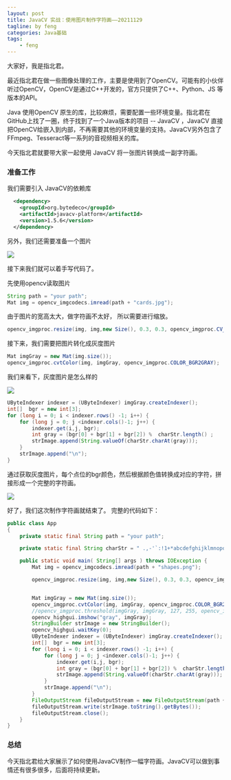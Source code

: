 ```yaml
---
layout: post
title: JavaCV 实战：使用图片制作字符画——20211129
tagline: by feng
categories: Java基础
tags: 
    - feng
---
```


大家好，我是指北君。

最近指北君在做一些图像处理的工作，主要是使用到了OpenCV。可能有的小伙伴听过OpenCV，OpenCV是通过C++开发的，官方只提供了C++、Python、JS 等版本的API。

Java 使用OpenCV 原生的库，比较麻烦，需要配置一些环境变量。指北君在GitHub上找了一圈，终于找到了一个Java版本的项目 -- JavaCV ，JavaCV 直接把OpenCV给嵌入到内部，不再需要其他的环境变量的支持。JavaCV另外包含了FFmpeg、Tesseract等一系列的音视频相关的库。

今天指北君就要带大家一起使用 JavaCV 将一张图片转换成一副字符画。

<!--more-->

### 准备工作

我们需要引入 JavaCV的依赖库

```xml
  <dependency>
    <groupId>org.bytedeco</groupId>
    <artifactId>javacv-platform</artifactId>
    <version>1.5.6</version>
  </dependency>
```

另外，我们还需要准备一个图片

![](https://www.javanorth.cn/assets/images/2021/feng/shapes.png)

接下来我们就可以着手写代码了。

先使用opencv读取图片

```java
String path = "your path";
Mat img = opencv_imgcodecs.imread(path + "cards.jpg");
```

由于图片的宽高太大，做字符画不太好， 所以需要进行缩放。

```java
opencv_imgproc.resize(img, img,new Size(), 0.3, 0.3, opencv_imgproc.CV_INTER_LINEAR);
```

接下来，我们需要把图片转化成灰度图片

```java
Mat imgGray = new Mat(img.size());
opencv_imgproc.cvtColor(img, imgGray, opencv_imgproc.COLOR_BGR2GRAY);
```

我们来看下，灰度图片是怎么样的

![](https://www.javanorth.cn/assets/images/2021/feng/shapes-gray.png)

```java
UByteIndexer indexer = (UByteIndexer) imgGray.createIndexer();
int[]  bgr = new int[3];
for (long i = 0; i < indexer.rows() -1; i++) {
    for (long j = 0; j <indexer.cols()-1; j++) {
        indexer.get(i,j, bgr);
        int gray = (bgr[0] + bgr[1] + bgr[2]) %  charStr.length() ;
        strImage.append(String.valueOf(charStr.charAt(gray)));
    }
    strImage.append("\n");
}
```

通过获取灰度图片，每个点位的bgr颜色，然后根据颜色值转换成对应的字符，拼接形成一个完整的字符画。

![](https://www.javanorth.cn/assets/images/2021/feng/shapes-char.png)

好了，我们这次制作字符画就结束了。 完整的代码如下：

```java
public class App 
{
    private static final String path = "your path";

    private static final String charStr = " .,-'`:!1+*abcdefghijklmnopqrstuvwxyz<>()\\/{}[]?234567890ABCDEFGHIJKLMNOPQRSTUVWXYZ%&@#$";

    public static void main( String[] args ) throws IOException {
        Mat img = opencv_imgcodecs.imread(path + "shapes.png");

        opencv_imgproc.resize(img, img,new Size(), 0.3, 0.3, opencv_imgproc.CV_INTER_LINEAR);


        Mat imgGray = new Mat(img.size());
        opencv_imgproc.cvtColor(img, imgGray, opencv_imgproc.COLOR_BGR2GRAY);
        //opencv_imgproc.threshold(imgGray, imgGray, 127, 255, opencv_imgproc.CV_THRESH_BINARY);
        opencv_highgui.imshow("gray", imgGray);
        StringBuilder strImage = new StringBuilder();
        opencv_highgui.waitKey(0);
        UByteIndexer indexer = (UByteIndexer) imgGray.createIndexer();
        int[]  bgr = new int[3];
        for (long i = 0; i < indexer.rows() -1; i++) {
            for (long j = 0; j <indexer.cols()-1; j++) {
                indexer.get(i,j, bgr);
                int gray = (bgr[0] + bgr[1] + bgr[2]) %  charStr.length() ;
                strImage.append(String.valueOf(charStr.charAt(gray)));
            }
            strImage.append("\n");
        }
        FileOutputStream fileOutputStream = new FileOutputStream(path + "file.txt");
        fileOutputStream.write(strImage.toString().getBytes());
        fileOutputStream.close();
    }
}
```

### 总结

今天指北君给大家展示了如何使用JavaCV制作一幅字符画。JavaCV可以做到事情还有很多很多，后面将持续更新。